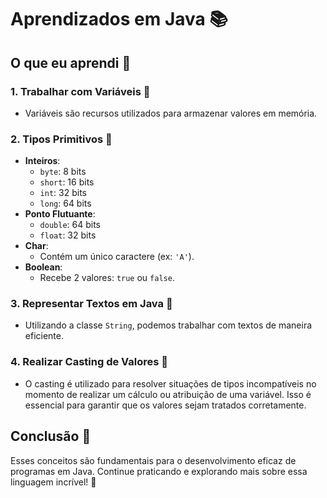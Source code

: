 # Aprendizados em Java 📚

## O que eu aprendi 🤔

### 1. Trabalhar com Variáveis 💾
- Variáveis são recursos utilizados para armazenar valores em memória.

### 2. Tipos Primitivos 🔢
- **Inteiros**:
  - `byte`: 8 bits
  - `short`: 16 bits
  - `int`: 32 bits
  - `long`: 64 bits
- **Ponto Flutuante**:
  - `double`: 64 bits
  - `float`: 32 bits
- **Char**:
  - Contém um único caractere (ex: `'A'`).
- **Boolean**:
  - Recebe 2 valores: `true` ou `false`.

### 3. Representar Textos em Java 📝
- Utilizando a classe `String`, podemos trabalhar com textos de maneira eficiente.

### 4. Realizar Casting de Valores 🔄
- O casting é utilizado para resolver situações de tipos incompatíveis no momento de realizar um cálculo ou atribuição de uma variável. Isso é essencial para garantir que os valores sejam tratados corretamente.

## Conclusão 🎉
Esses conceitos são fundamentais para o desenvolvimento eficaz de programas em Java. Continue praticando e explorando mais sobre essa linguagem incrível! 🚀